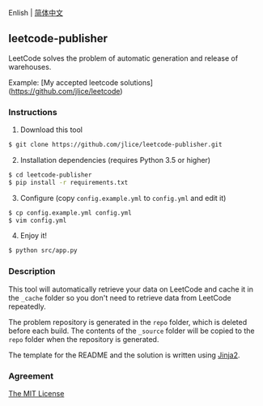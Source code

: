 Enlish | [简体中文](README.CN.md)

## leetcode-publisher

LeetCode solves the problem of automatic generation and release of warehouses.

Example: [My accepted leetcode solutions] (https://github.com/jlice/leetcode)

### Instructions

1. Download this tool

```Bash
$ git clone https://github.com/jlice/leetcode-publisher.git
```

2. Installation dependencies (requires Python 3.5 or higher)

```Bash
$ cd leetcode-publisher
$ pip install -r requirements.txt
```

3. Configure (copy `config.example.yml` to `config.yml` and edit it)

```Bash
$ cp config.example.yml config.yml
$ vim config.yml
```

4. Enjoy it!

```Bash
$ python src/app.py
```

### Description

This tool will automatically retrieve your data on LeetCode and cache it in the `_cache` folder so you don't need to retrieve data from LeetCode repeatedly.

The problem repository is generated in the `repo` folder, which is deleted before each build. The contents of the `_source` folder will be copied to the `repo` folder when the repository is generated.

The template for the README and the solution is written using [Jinja2](http://jinja.pocoo.org/).

### Agreement

[The MIT License](LICENSE)